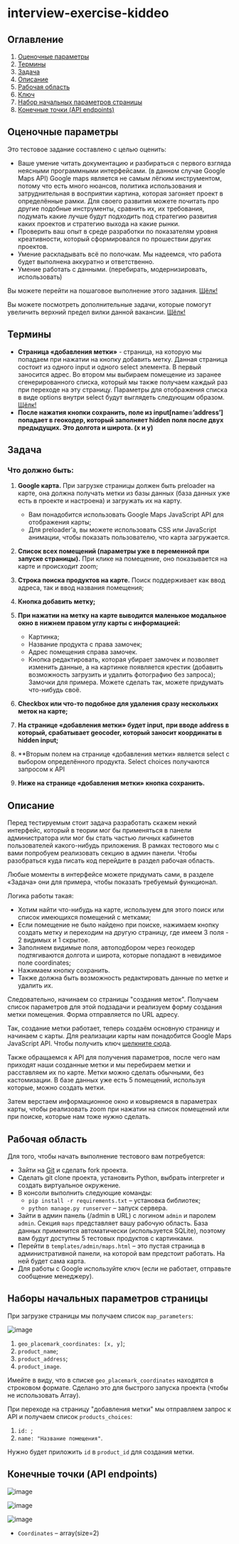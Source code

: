 # interview-exercise-kiddeo

## Оглавление
1. [Оценочные параметры](#оценочные-параметры)
2. [Термины](#термины)
3. [Задача](#задача)
4. [Описание](#описание)
5. [Рабочая область](#рабочая-область)
6. [Ключ](#ключ)
7. [Набор начальных параметров страницы](#набор-начальных-параметров-страницы)
8. [Конечные точки (API endpoints)](#конечные-точки-api-endpoints)

## Оценочные параметры
Это тестовое задание составлено с целью оценить:

- Ваше умение читать документацию и разбираться с первого взгляда неясными программными интерфейсами. (в данном случае Google Maps API) Google maps является не самым лёгким инструментом, потому что есть много нюансов, политика использования и затруднительная в восприятии картина, которая загоняет проект в определённые рамки. Для своего развития можете почитать про другие подобные инструменты, сравнить их, их требования, подумать какие лучше будут подходить под стратегию развития каких проектов и стратегию выхода на какие рынки.
- Проверить ваш опыт в среде разработки по показателям уровня креативности, который сформировался по прошествии других проектов.
- Умение раскладывать всё по полочкам. Мы надеемся, что работа будет выполнена аккуратно и ответственно.
- Умение работать с данными. (перебирать, модернизировать, использовать)

Вы можете перейти на пошаговое выполнение этого задания. [Щёлк!](#)

Вы можете посмотреть дополнительные задачи, которые помогут увеличить верхний предел вилки данной вакансии. [Щёлк!](#)

## Термины
- **Страница «добавления метки»** - страница, на которую мы попадаем при нажатии на кнопку добавить метку. Данная страница состоит из одного input и одного select элемента. В первый заносится адрес. Во втором мы выбираем помещение из заранее сгенерированного списка, который мы также получаем каждый раз при переходе на эту страницу. Параметры для отображения списка в виде options внутри select будут выглядеть следующим образом. [Щёлк!](#)
- **После нажатия кнопки сохранить, поле из input[name=’address’] попадает в геокодер, который заполняет hidden поля после двух предыдущих. Это долгота и широта. (x и y)** 

## Задача

### Что должно быть:

1. **Google карта.** При загрузке страницы должен быть preloader на карте, она должна получать метки из базы данных (база данных уже есть в проекте и настроена) и загружать их на карту.
   - Вам понадобится использовать Google Maps JavaScript API для отображения карты;
   - Для preloader’а, вы можете использовать CSS или JavaScript анимации, чтобы показать пользователю, что карта загружается.

2. **Список всех помещений (параметры уже в переменной при запуске страницы).** При клике на помещение, оно показывается на карте и происходит zoom;
3. **Строка поиска продуктов на карте.** Поиск поддерживает как ввод адреса, так и ввод названия помещения;
4. **Кнопка добавить метку;**
5. **При нажатии на метку на карте выводится маленькое модальное окно в нижнем правом углу карты с информацией:**
   - Картинка;
   - Название продукта с права замочек;
   - Адрес помещения справа замочек.
   - Кнопка редактировать, которая убирает замочек и позволяет изменить данные, а на картинке появляется крестик (добавить возможность загрузить и удалить фотографию без запроса);
   Замочки для примера. Можете сделать так, можете придумать что-нибудь своё.
6. **Checkbox или что-то подобное для удаления сразу нескольких меток на карте;**
7. **На странице «добавления метки» будет input, при вводе address в который, срабатывает geocoder, который заносит координаты в hidden input;**
8. **Вторым полем на странице «добавления метки» является select с выбором определённого продукта. Select choices получаются запросом к API
9. **Ниже на странице «добавления метки» кнопка сохранить.**

## Описание

Перед тестируемым стоит задача разработать скажем некий интерфейс, который в теории мог бы применяться в панели администратора или мог бы стать частью личных кабинетов пользователей какого-нибудь приложения. В рамках тестового мы с вами попробуем реализовать секцию в админ панели. Чтобы разобраться куда писать код перейдите в раздел рабочая область.

Любые моменты в интерфейсе можете придумать сами, в разделе «Задача» они для примера, чтобы показать требуемый функционал.

Логика работы такая:
- Хотим найти что-нибудь на карте, используем для этого поиск или список имеющихся помещений с метками;
- Если помещение не было найдено при поиске, нажимаем кнопку создать метку и переходим на другую страницу, где имеем 3 поля - 2 видимых и 1 скрытое.
- Заполняем видимые поля, автоподбором через геокодер подтягиваются долгота и широта, которые попадают в невидимое поле coordinates;
- Нажимаем кнопку сохранить.
- Также должна быть возможность редактировать данные по метке и удалить их.

Следовательно, начинаем со страницы "создания меток". Получаем список параметров для этой подзадачи и реализуем форму создания метки помещения. Форма отправляется по URL адресу.

Так, создание метки работает, теперь создаём основную страницу и начинаем с карты. Для реализации карты нам понадобится Google Maps JavaScript API. Чтобы получить ключ [щелкните сюда](https://developers.google.com/maps/gmp-get-started).

Также обращаемся к API для получения параметров, после чего нам приходят наши созданные метки и мы перебираем метки и расставляем их по карте. Метки можно сделать обычными, без кастомизации. В базе данных уже есть 5 помещений, используя которые, можно создать метки.

Затем верстаем информационное окно и ковыряемся в параметрах карты, чтобы реализовать zoom при нажатии на список помещений или при поиске, которые нам тоже нужно сделать.

## Рабочая область

Для того, чтобы начать выполнение тестового вам потребуется:
- Зайти на [Git](https://github.com/Weorano/interview-exercise-kiddeo) и сделать fork проекта.
- Сделать git clone проекта, установить Python, выбрать interpreter и создать виртуальное окружение.
- В консоли выполнить следующие команды:
  - `pip install -r requirements.txt` – установка библиотек;
  - `python manage.py runserver` – запуск сервера.
- Зайти в админ панель (/admin в URL) с логином `admin` и паролем `admin`. Секция `maps` представляет вашу рабочую область. База данных применится автоматически (используется SQLite), поэтому вам будут доступны 5 тестовых продуктов с картинками.
- Перейти в `templates/admin/maps.html` – это пустая страница в административной панели, на которой вам предстоит работать. На ней будет сама карта.
- Для работы с Google используйте ключ (если не работает, отправьте сообщение менеджеру).

## Наборы начальных параметров страницы

При загрузке страницы мы получаем список `map_parameters`:

![image](https://github.com/Weorano/interview-exercise-kiddeo/assets/50415153/b5bfdb40-91bf-4670-8fbf-004296f5bf9d)

1. `geo_placemark_coordinates: [x, y]`;
2. `product_name`;
3. `product_address`;
4. `product_image`.

Имейте в виду, что в списке `geo_placemark_coordinates` находятся в строковом формате. Сделано это для быстрого запуска проекта (чтобы не использовать Array).

При переходе на страницу "добавления метки" мы отправляем запрос к API и получаем список `products_choices`:

1. `id: `;
2. `name: "Название помещения"`.

Нужно будет приложить `id` в `product_id` для создания метки.

## Конечные точки (API endpoints)

![image](https://github.com/Weorano/interview-exercise-kiddeo/assets/50415153/da70c184-633a-422e-9d71-860907f6a7a8)

![image](https://github.com/Weorano/interview-exercise-kiddeo/assets/50415153/dc768d56-86e9-4f84-be80-219d6190e2c5)

![image](https://github.com/Weorano/interview-exercise-kiddeo/assets/50415153/9a9179cc-a50e-41a0-ae8b-602f96635958)

- `Coordinates` – array(size=2)
